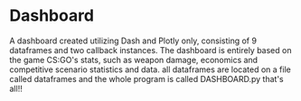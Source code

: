 # Dashboard
A dashboard created utilizing Dash and Plotly only, consisting of 9 dataframes and two callback instances. 
The dashboard is entirely based on the game CS:GO's stats, such as weapon damage, economics and competitive scenario statistics and data.
all dataframes are located on a file called dataframes and the whole program is called DASHBOARD.py
that's all!!
